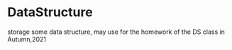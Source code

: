 # DataStructure
 storage some data structure, may use for the homework of the DS class in Autumn,2021
